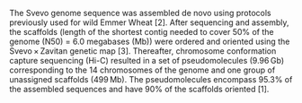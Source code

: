 The Svevo genome sequence was assembled de novo using protocols
previously used for wild Emmer Wheat \[2\]. After sequencing and
assembly, the scaffolds (length of the shortest contig needed to cover
50% of the genome (N50) = 6.0 megabases (Mb)) were ordered and oriented
using the Svevo × Zavitan genetic map \[3\]. Thereafter, chromosome
conformation capture sequencing (Hi-C) resulted in a set of
pseudomolecules (9.96 Gb) corresponding to the 14 chromosomes of the
genome and one group of unassigned scaffolds (499 Mb). The
pseudomolecules encompass 95.3% of the assembled sequences and have 90%
of the scaffolds oriented \[1\].
